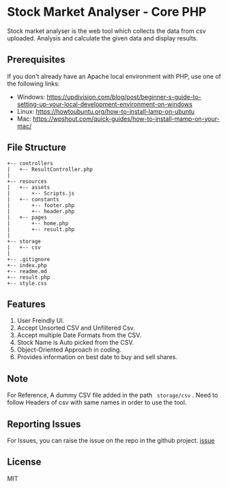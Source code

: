 # Stock Market Analyser - Core PHP

Stock market analyser is the web tool which collects the data from csv uploaded. Analysis and calculate the given data and display results.

## Prerequisites

If you don't already have an Apache local environment with PHP, use one of the following links:

 - Windows: https://updivision.com/blog/post/beginner-s-guide-to-setting-up-your-local-development-environment-on-windows
 - Linux: https://howtoubuntu.org/how-to-install-lamp-on-ubuntu
 - Mac: https://wpshout.com/quick-guides/how-to-install-mamp-on-your-mac/

## File Structure

```
+-- controllers
|   +-- ResultController.php
|
+-- resources
|   +-- assets
|       +-- Scripts.js
|   +-- constants
|       +-- footer.php
|       +-- header.php
|   +-- pages
|       +-- home.php
|       +-- result.php
|
+-- storage
|   +-- csv
|
+-- .gitignore
+-- index.php
+-- readme.md
+-- result.php
+-- style.css
```

## Features

1. User Freindly UI.
2. Accept Unsorted CSV and Unfiltered Csv.
3. Accept multiple Date Formats from the CSV.
4. Stock Name is Auto picked from the CSV.
5. Object-Oriented Approach in coding.
6. Provides information on best date to buy and sell shares.

## Note

For Reference, A dummy CSV file added in the path ``` storage/csv``` . Need to follow Headers of csv with same names in order to use the tool.  

## Reporting Issues

For Issues, you can raise the issue on the repo in the github project. [issue](https://github.com/SanthoshSiddegowda/Stock-Analsys-core-php/issues)

## License

MIT
